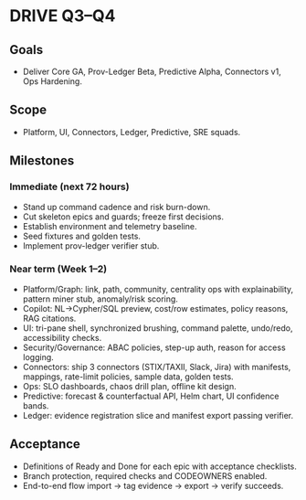 # DRIVE Q3–Q4

## Goals

- Deliver Core GA, Prov-Ledger Beta, Predictive Alpha, Connectors v1, Ops Hardening.

## Scope

- Platform, UI, Connectors, Ledger, Predictive, SRE squads.

## Milestones

### Immediate (next 72 hours)

- Stand up command cadence and risk burn-down.
- Cut skeleton epics and guards; freeze first decisions.
- Establish environment and telemetry baseline.
- Seed fixtures and golden tests.
- Implement prov-ledger verifier stub.

### Near term (Week 1–2)

- Platform/Graph: link, path, community, centrality ops with explainability, pattern miner stub, anomaly/risk scoring.
- Copilot: NL→Cypher/SQL preview, cost/row estimates, policy reasons, RAG citations.
- UI: tri-pane shell, synchronized brushing, command palette, undo/redo, accessibility checks.
- Security/Governance: ABAC policies, step-up auth, reason for access logging.
- Connectors: ship 3 connectors (STIX/TAXII, Slack, Jira) with manifests, mappings, rate-limit policies, sample data, golden tests.
- Ops: SLO dashboards, chaos drill plan, offline kit design.
- Predictive: forecast & counterfactual API, Helm chart, UI confidence bands.
- Ledger: evidence registration slice and manifest export passing verifier.

## Acceptance

- Definitions of Ready and Done for each epic with acceptance checklists.
- Branch protection, required checks and CODEOWNERS enabled.
- End-to-end flow import → tag evidence → export → verify succeeds.
